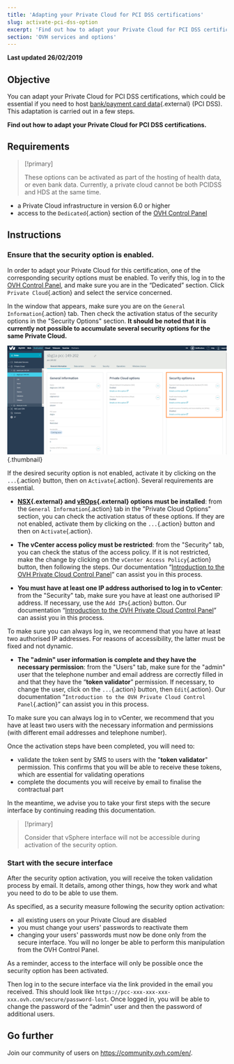 ```yaml
---
title: 'Adapting your Private Cloud for PCI DSS certifications'
slug: activate-pci-dss-option
excerpt: 'Find out how to adapt your Private Cloud for PCI DSS certifications'
section: 'OVH services and options'
---
```


**Last updated 26/02/2019**

## Objective

You can adapt your Private Cloud for PCI DSS certifications, which could be essential if you need to host [bank/payment card data](https://www.ovh.co.uk/private-cloud/payment-infrastructure/pci-dss.xml){.external} (PCI DSS). This adaptation is carried out in a few steps.

**Find out how to adapt your Private Cloud for PCI DSS certifications.**

## Requirements


> [!primary]
>
> These options can be activated as part of the hosting of health data, or even bank data. Currently, a private cloud cannot be both PCIDSS and HDS at the same time.
>

- a Private Cloud infrastructure in version 6.0 or higher
- access to the `Dedicated`{.action} section of the [OVH Control Panel](https://www.ovh.com/auth/?action=gotomanager)

## Instructions

### Ensure that the security option is enabled.

In order to adapt your Private Cloud for this certification, one of the corresponding security options must be enabled. To verify this, log in to the [OVH Control Panel](https://www.ovh.com/auth/?action=gotomanager), and make sure you are in the “Dedicated” section. Click `Private Cloud`{.action} and select the service concerned. 

In the window that appears, make sure you are on the `General Information`{.action} tab. Then check the activation status of the security options in the "Security Options" section. **It should be noted that it is currently not possible to accumulate several security options for the same Private Cloud.**

![hdspcidsscompliance](images/HomeSDDCManager.PNG){.thumbnail}


If the desired security option is not enabled, activate it by clicking on the `...`{.action} button, then on `Activate`{.action}. Several requirements are essential.

- **[NSX](https://www.ovh.co.uk/private-cloud/options/nsx.xml){.external} and [vROps](https://www.ovh.co.uk/private-cloud/options/vrops.xml){.external} options must be installed**: from the `General Information`{.action} tab in the "Private Cloud Options" section, you can check the activation status of these options. If they are not enabled, activate them by clicking on the `...`{.action} button and then on `Activate`{.action}.

- **The vCenter access policy must be restricted**: from the "Security" tab, you can check the status of the access policy. If it is not restricted, make the change by clicking on the `vCenter Access Policy`{.action} button, then following the steps. Our documentation “[Introduction to the OVH Private Cloud Control Panel](https://docs.ovh.com/gb/en/private-cloud/control-panel-ovh-private-cloud/)” can assist you in this process.

- **You must have at least one IP address authorised to log in to vCenter**: from the "Security" tab, make sure you have at least one authorised IP address. If necessary, use the `Add IPs`{.action} button. Our documentation “[Introduction to the OVH Private Cloud Control Panel](https://docs.ovh.com/gb/en/private-cloud/control-panel-ovh-private-cloud/)” can assist you in this process.

To make sure you can always log in, we recommend that you have at least two authorised IP addresses. For reasons of accessibility, the latter must be fixed and not dynamic.

- **The "admin" user information is complete and they have the necessary permission**: from the "Users" tab, make sure for the "admin" user that the telephone number and email address are correctly filled in and that they have the “**token validator**” permission. If necessary, to change the user, click on the `...`{.action} button, then `Edit`{.action}. Our documentation “`Introduction to the OVH Private Cloud Control Panel`{.action}” can assist you in this process.

To make sure you can always log in to vCenter, we recommend that you have at least two users with the necessary information and permissions (with different email addresses and telephone number).

Once the activation steps have been completed, you will need to:

- validate the token sent by SMS to users with the "**token validator**" permission. This confirms that you will be able to receive these tokens, which are essential for validating operations
- complete the documents you will receive by email to finalise the contractual part 

In the meantime, we advise you to take your first steps with the secure interface by continuing reading this documentation. 

> [!primary]
>
> Consider that vSphere interface will not be accessible during activation of the security option.
>

### Start with the secure interface

After the security option activation, you will receive the token validation process by email. It details, among other things, how they work and what you need to do to be able to use them. 

As specified, as a security measure following the security option activation:

- all existing users on your Private Cloud are disabled
- you must change your users' passwords to reactivate them
- changing your users' passwords must now be done only from the secure interface. You will no longer be able to perform this manipulation from the OVH Control Panel. 

As a reminder, access to the interface will only be possible once the security option has been activated.


Then log in to the secure interface via the link provided in the email you received. This should look like `https://pcc-xxx-xxx-xxx-xxx.ovh.com/secure/password-lost`. Once logged in, you will be able to change the password of the “admin” user and then the password of additional users. 


## Go further

Join our community of users on <https://community.ovh.com/en/>.
